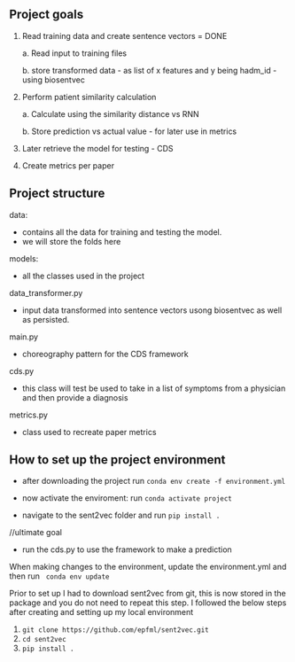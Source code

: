 ## Project goals

1. Read training data and create sentence vectors = DONE
   
   a. Read input to training files
   
   b. store transformed data - as list of x features and y being hadm_id - using biosentvec

   
2. Perform patient similarity calculation
   
   a. Calculate using the similarity distance vs RNN 
   
   b. Store prediction vs actual value  - for later use in metrics


3. Later retrieve the model for testing - CDS

   
4. Create metrics per paper


## Project structure


data:
- contains all the data for training and testing the model. 
- we will store the folds here

models:
- all the classes used in the project 

data_transformer.py
- input data transformed into sentence vectors usong biosentvec as well as persisted.

main.py
- choreography pattern for the CDS framework

cds.py
- this class will test be used to take in a list of symptoms from a physician and then provide a diagnosis 

metrics.py
- class used to recreate paper metrics 


##  How to set up the project environment

- after downloading the project run `conda env create -f environment.yml
`
- now activate the enviroment: run `conda activate project`

- navigate to the sent2vec folder and run `pip install .`

//ultimate goal
- run the cds.py to use the framework to make a prediction


When making changes to the environment, update the environment.yml and then run ` conda env update`


Prior to set up I had to download sent2vec from git, this is now stored in the package and you do not need to repeat this step. 
I followed the below steps after creating and setting up my local environment

1. `git clone https://github.com/epfml/sent2vec.git`
2. `cd sent2vec`
3. `pip install . `






